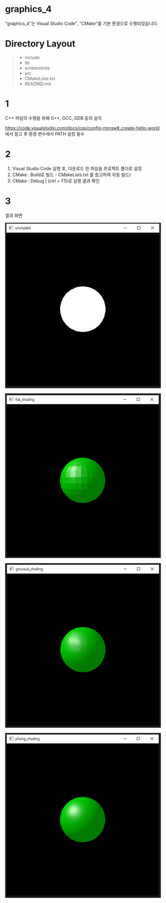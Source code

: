# graphics_4

"graphics_4"는 Visual Studio Code", "CMake"를 기본 환경으로 수행되었습니다.

# Directory Layout
> + include
> + lib
> + screenshots
> + src
> + CMakeLists.txt
> + READMD.md

# 1
C++ 파일의 수행을 위해 G++, GCC, GDB 등의 설치

<https://code.visualstudio.com/docs/cpp/config-mingw#_create-hello-world> 에서 참고 후 환경 변수에서 PATH 설정 필수

# 2

1. Visual Studio Code 실행 후, 다운로드 한 파일을 프로젝트 폴더로 설정
2. CMake : Build로 빌드 - CMakeLists.txt 를 참고하여 자동 빌드)
3. CMake : Debug | (ctrl + F5)로 실행 결과 확인

# 3

결과 화면

![Q1_Unshded](https://github.com/crator99/graphics_hw4/blob/main/screenshots/unshaded.png)

![Q2_Unshded](https://github.com/crator99/graphics_hw4/blob/main/screenshots/flat_shading.png)

![Q3_Unshded](https://github.com/crator99/graphics_hw4/blob/main/screenshots/gouraud_shading.png)

![Q4_Unshded](https://github.com/crator99/graphics_hw4/blob/main/screenshots/phong_shading.png)
